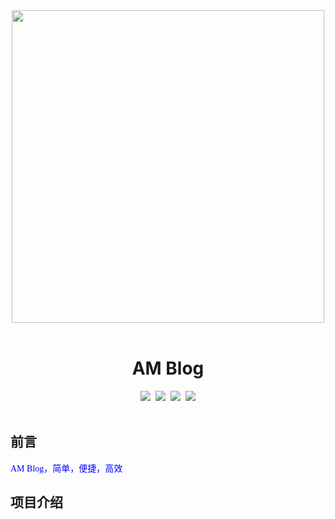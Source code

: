 <div align=center><img src="https://ftp.bmp.ovh/imgs/2020/08/46341119c90d5ae8.png" width="500px" heigth = "200px"></div><br> 
<h1 align="center">AM Blog</h1>
<div align=center><img src="https://img.shields.io/badge/Language-Java-yellow.svg">&nbsp;&nbsp;<img src="https://img.shields.io/badge/JDK-1.8-green.svg">&nbsp;&nbsp;<img src="https://img.shields.io/badge/Maven-3.6-silver.svg">&nbsp;&nbsp;<img src="https://img.shields.io/badge/Author-Am0xil-blue.svg"></div><br/>

## 前言
<font color="blue" face="微软雅黑">AM Blog，简单，便捷，高效</font><br/>

## 项目介绍
